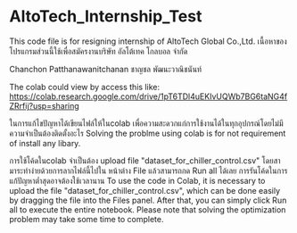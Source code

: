 # AltoTech_Internship_Test
This code file is for resigning internship of AltoTech Global Co.,Ltd.
เนื้อหาของโปรแกรมส่วนนี้ใช้เพื่อสมัครงานบริษัท อัลโต้เทค โกลบอล จำกัด

Chanchon Patthanawanitchanan
ชาญชล พัฒนะวาณิชนันท์

The colab could view by access this like:
https://colab.research.google.com/drive/1pT6TDl4uEKIvUQWb7BG6taNG4fZRrfij?usp=sharing


ในการแก้ไขปัญหาได้เขียนไฟล์ให้ในcolab เพื่อความสะดวกแก่การใช้งานได้ในทุกอุปกรณ์โดยไม่มีความจำเป็นต้องติดตั้งอะไร
Solving the problme using colab is for not requirement of install any libary. 

การใช้โค้ดในcolab จำเป็นต้อง upload file "dataset_for_chiller_control.csv" โดยสามาระทำง่ายด้วยการลากไฟล์นี้ไปใน หน้าต่าง File แล้วสามารถกด Run all ได้เลย
การรันโค้ดในการแก้ปัญหาต่ำสุดอาจต้องใช้เวลานาน
To use the code in Colab, it is necessary to upload the file "dataset_for_chiller_control.csv", which can be done easily by dragging the file into the Files panel. After that, you can simply click Run all to execute the entire notebook.
Please note that solving the optimization problem may take some time to complete.
